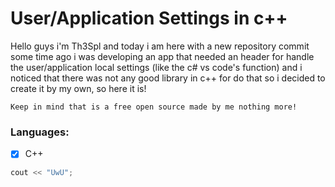 # User/Application Settings in c++

Hello guys i'm Th3Spl and today i am here with a new repository commit 
some time ago i was developing an app that needed an header for handle
the user/application local settings (like the c# vs code's function)
and i noticed that there was not any good library in c++ for do that
so i decided to create it by my own, so here it is!

`Keep in mind that is a free open source made by me nothing more!`

### Languages:

- [x] C++


```C++
cout << "UwU";
```
